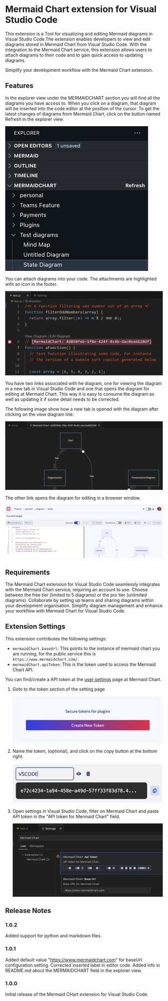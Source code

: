 # Mermaid Chart extension for Visual Studio Code

This extension is a Tool for visualizing and editing Mermaid diagrams in Visual Studio Code.The extension enables developers to view and edit diagrams stored in Mermaid Chart from Visual Studio Code. With the integration to the Mermaid Chart service, this extension allows users to attach diagrams to their code and to gain quick access to updating diagrams.

Simplify your development workflow with the Mermaid Chart extension.

## Features

In the explorer view under the MERMAIDCHART section you will find all the diagrams you have access to. When you click on a diagram, that diagram will be inserted into the code editor at the position of the cursor. To get the latest changes of diagrams from Mermaid Chart, click on the button named Refresh in the explorer view.

![Image illustrating accessible diagrams in explorer panel](./images/explorer-view.png 'Code view')

You can attach diagrams into your code. The attachments are highlighted with an icon in the footer.

![Image illustrating how a diagram is attached to the code](./images/code-view.png 'Code view')

You have two links associated with he diagram, one for viewing the diagram in a new tab in Visual Studio Code and one that opens the diagram for editing at Mermaid Chart. This way it is easy to consume the diagram as well as updating it if some detail needs to be corrected.

The following image show how a new tab is opened with the diagram after clicking on the view diagram link:

![Image illustrating the diagram view](./images/view-diagram.png 'View Diagram')

The other link opens the diagram for editing in a browser window.

![Image illustrating the editor](./images/edit-diagram.png 'Edit Diagram')

## Requirements

The Mermaid Chart extension for Visual Studio Code seamlessly integrates with the Mermaid Chart service, requiring an account to use. Choose between the free tier (limited to 5 diagrams) or the pro tier (unlimited diagrams). Collaborate by setting up teams and sharing diagrams within your development organisation. Simplify diagram management and enhance your workflow with Mermaid Chart for Visual Studio Code.

## Extension Settings

This extension contributes the following settings:

- `mermaidChart.baseUrl`: This points to the instance of mermaid chart you are running, for the public service this is `https://www.mermaidchart.com/`.
- `mermaidChart.apiToken`: This is the token used to access the Mermaid Chart API.

You can find/create a API token at the [user settings](https://www.mermaidchart.com/app/user/settings) page at Mermaid Chart.

1. Goto to the token section of the setting page

   ![Image showing the Create Token button](./images/create-token.png 'Create token')

2. Name the token, (optional), and click on the copy button at the bottom right.

   ![Image of a token](./images/name-and-copy.png 'Copy token')

3. Open settings in Visual Studio Code, filter on Mermaid Chart and paste API token in the "API token for Mermaid Chart" field.

   ![Image of a token](./images/settings.png 'Copy token')

## Release Notes

### 1.0.2
Added support for python and markdown files.

### 1.0.1
Added default value "https://www.mermaidchart.com" for baseUrl configuration setting.
Corrected inserted label in editor code.
Added info in README.md about the MERMAIDCHART field in the explorer view.

### 1.0.0

Initial release of the Mermaid CHart extension for Visual Studio Code.
